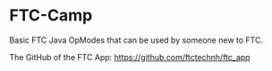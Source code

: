 # FTC-Camp
Basic FTC Java OpModes that can be used by someone new to FTC.

The GitHub of the FTC App: https://github.com/ftctechnh/ftc_app
